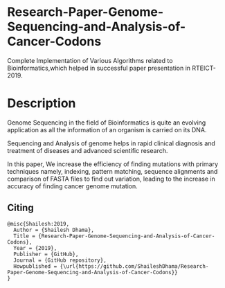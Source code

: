 # Research-Paper-Genome-Sequencing-and-Analysis-of-Cancer-Codons

Complete Implementation of Various Algorithms related to Bioinformatics,which helped in successful paper presentation in RTEICT-2019.

# Description

Genome Sequencing in the field of Bioinformatics is quite an evolving application as all the information of an organism is carried on its DNA.

Sequencing and Analysis of genome helps in rapid clinical diagnosis and treatment of diseases and advanced scientific research.

In this paper, We increase the efficiency of finding mutations with primary techniques namely, indexing, pattern matching, sequence alignments and comparison of FASTA files to find out variation, leading to the increase in accuracy of finding cancer genome mutation.
  
## Citing

```
@misc{Shailesh:2019,
  Author = {Shailesh Dhama},
  Title = {Research-Paper-Genome-Sequencing-and-Analysis-of-Cancer-Codons},
  Year = {2019},
  Publisher = {GitHub},
  Journal = {GitHub repository},
  Howpublished = {\url{https://github.com/ShaileshDhama/Research-Paper-Genome-Sequencing-and-Analysis-of-Cancer-Codons}}
}
```
